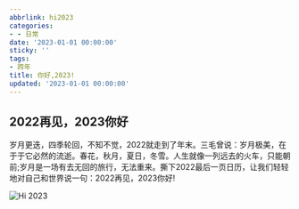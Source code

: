 ```yaml
---
abbrlink: hi2023
categories:
- - 日常
date: '2023-01-01 00:00:00'
sticky: ''
tags:
- 跨年
title: 你好,2023!
updated: '2023-01-01 00:00:00'
---
```

## 2022再见，2023你好

岁月更迭，四季轮回，不知不觉，2022就走到了年末。三毛曾说：岁月极美，在于于它必然的流逝。春花，秋月，夏日，冬雪。人生就像一列远去的火车，只能朝前;岁月是一场有去无回的旅行，无法重来。撕下2022最后一页日历，让我们轻轻地对自己和世界说一句：2022再见，2023你好!

![Hi 2023](https://s-sh-4608-picbucket.oss.dogecdn.com/pic/hi2023.png "Hi2023")

<!-- more -->

